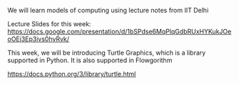 We will learn models of computing using lecture notes from IIT Delhi

Lecture Slides for this week: https://docs.google.com/presentation/d/1bSPdse6MqPlqGdbRUxHYKukJOeoOEj3Ep3ivs0hyRvk/

This week, we will be introducing Turtle Graphics, which is a library supported in Python. It is also supported in Flowgorithm

https://docs.python.org/3/library/turtle.html




